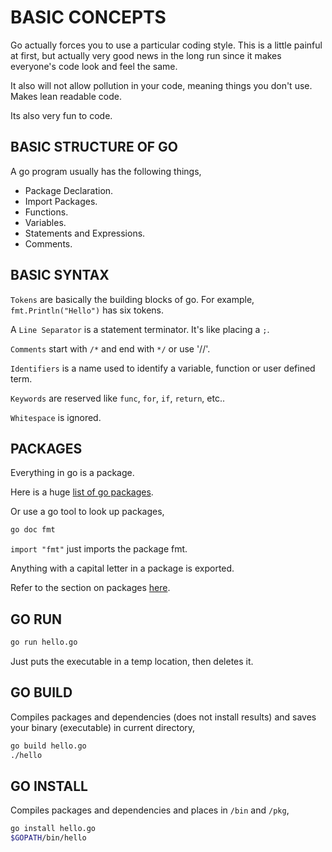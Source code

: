 # BASIC CONCEPTS

Go actually forces you to use a particular coding style.  This is a little
painful at first, but actually very good news in the long run since
it makes everyone's code look and feel the same.

It also will not allow pollution in your code, meaning things you
don't use.  Makes lean readable code.

Its also very fun to code.

## BASIC STRUCTURE OF GO

A go program usually has the following things,

* Package Declaration.
* Import Packages.
* Functions.
* Variables.
* Statements and Expressions.
* Comments.

## BASIC SYNTAX

`Tokens` are basically the building blocks of go.  For example,
`fmt.Println("Hello")` has six tokens.

A `Line Separator` is a statement terminator.  It's like placing a `;`.

`Comments` start with `/*` and end with `*/` or use '//'.

`Identifiers` is a name used to identify a variable, function or user defined term.

`Keywords` are reserved like `func`, `for`, `if`, `return`, etc..

`Whitespace` is ignored.

## PACKAGES

Everything in go is a package.

Here is a huge [list of go packages](http://golang.org/pkg).

Or use a go tool to look up packages,

```bash
go doc fmt
```

`import "fmt"` just imports the package fmt.

Anything with a capital letter in a package is exported.

Refer to the section on packages
[here](https://github.com/JeffDeCola/my-cheat-sheets/tree/master/software/development/languages/go-cheat-sheet/packages.md).

## GO RUN

```bash
go run hello.go
```

Just puts the executable in a temp location, then deletes it.

## GO BUILD

Compiles packages and dependencies (does not install results)
and saves your binary (executable) in current directory,

```bash
go build hello.go
./hello
```

## GO INSTALL

Compiles packages and dependencies and places in `/bin` and `/pkg`,

```bash
go install hello.go
$GOPATH/bin/hello
```
